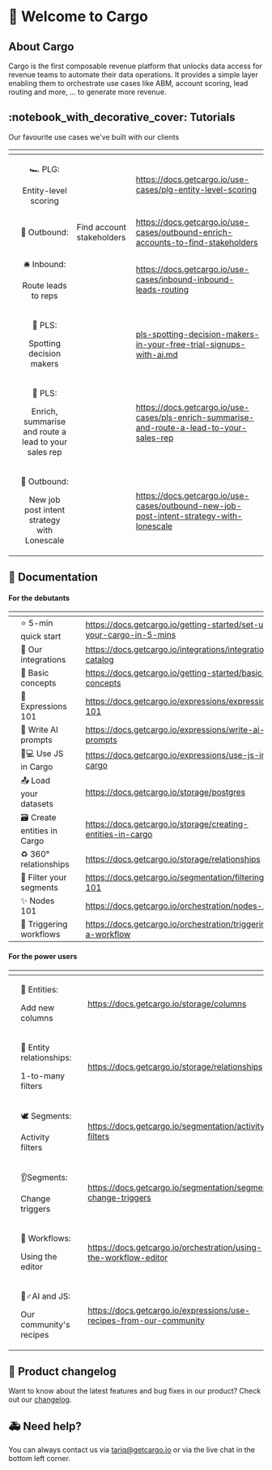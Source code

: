 # 🎉 Welcome to Cargo

## About Cargo

Cargo is the first composable revenue platform that unlocks data access for revenue teams to automate their data operations. It provides a simple layer enabling them to orchestrate use cases like ABM, account scoring, lead routing and more, … to generate more revenue.



## :notebook\_with\_decorative\_cover: Tutorials <a href="#where-to-start" id="where-to-start"></a>

Our favourite use cases we've built with our clients

<table data-view="cards"><thead><tr><th></th><th align="center"></th><th></th><th data-hidden data-card-target data-type="content-ref"></th></tr></thead><tbody><tr><td></td><td align="center"><p><span data-gb-custom-inline data-tag="emoji" data-code="1f3ce">🏎</span> PLG: </p><p>Entity-level scoring</p></td><td></td><td><a href="https://docs.getcargo.io/use-cases/plg-entity-level-scoring">https://docs.getcargo.io/use-cases/plg-entity-level-scoring</a></td></tr><tr><td></td><td align="center"><span data-gb-custom-inline data-tag="emoji" data-code="1f93c">🤼</span>  Outbound:</td><td>Find account stakeholders</td><td><a href="https://docs.getcargo.io/use-cases/outbound-enrich-accounts-to-find-stakeholders">https://docs.getcargo.io/use-cases/outbound-enrich-accounts-to-find-stakeholders</a></td></tr><tr><td></td><td align="center"><p><span data-gb-custom-inline data-tag="emoji" data-code="1f6ce">🛎</span> Inbound: </p><p>Route leads to reps</p></td><td></td><td><a href="https://docs.getcargo.io/use-cases/inbound-inbound-leads-routing">https://docs.getcargo.io/use-cases/inbound-inbound-leads-routing</a></td></tr><tr><td></td><td align="center"><p><span data-gb-custom-inline data-tag="emoji" data-code="1f3f9">🏹</span> PLS: </p><p>Spotting decision makers</p></td><td></td><td><a href="use-cases/pls-spotting-decision-makers-in-your-free-trial-signups-with-ai.md">pls-spotting-decision-makers-in-your-free-trial-signups-with-ai.md</a></td></tr><tr><td></td><td align="center"><p><span data-gb-custom-inline data-tag="emoji" data-code="1f3f9">🏹</span> PLS: </p><p>Enrich, summarise and route a lead to your sales rep</p></td><td></td><td><a href="https://docs.getcargo.io/use-cases/pls-enrich-summarise-and-route-a-lead-to-your-sales-rep">https://docs.getcargo.io/use-cases/pls-enrich-summarise-and-route-a-lead-to-your-sales-rep</a></td></tr><tr><td></td><td align="center"><p><span data-gb-custom-inline data-tag="emoji" data-code="1f3f9">🏹</span> Outbound: </p><p>New job post intent strategy with Lonescale</p></td><td></td><td><a href="https://docs.getcargo.io/use-cases/outbound-new-job-post-intent-strategy-with-lonescale">https://docs.getcargo.io/use-cases/outbound-new-job-post-intent-strategy-with-lonescale</a></td></tr></tbody></table>

## :scroll: Documentation

#### For the debutants

<table data-view="cards"><thead><tr><th></th><th></th><th></th><th data-hidden data-card-target data-type="content-ref"></th></tr></thead><tbody><tr><td></td><td>      ⭐️ 5-min quick start</td><td></td><td><a href="https://docs.getcargo.io/getting-started/set-up-your-cargo-in-5-mins">https://docs.getcargo.io/getting-started/set-up-your-cargo-in-5-mins</a></td></tr><tr><td></td><td>       🚢 Our integrations</td><td></td><td><a href="https://docs.getcargo.io/integrations/integrations-catalog">https://docs.getcargo.io/integrations/integrations-catalog</a></td></tr><tr><td></td><td>       <span data-gb-custom-inline data-tag="emoji" data-code="1f423">🐣</span> Basic concepts</td><td></td><td><a href="https://docs.getcargo.io/getting-started/basic-concepts">https://docs.getcargo.io/getting-started/basic-concepts</a></td></tr><tr><td></td><td>      <span data-gb-custom-inline data-tag="emoji" data-code="1f9e2">🧢</span> Expressions 101</td><td></td><td><a href="https://docs.getcargo.io/expressions/expressions-101">https://docs.getcargo.io/expressions/expressions-101</a></td></tr><tr><td></td><td>      <span data-gb-custom-inline data-tag="emoji" data-code="1f916">🤖</span> Write AI prompts</td><td></td><td><a href="https://docs.getcargo.io/expressions/write-ai-prompts">https://docs.getcargo.io/expressions/write-ai-prompts</a></td></tr><tr><td></td><td>       <span data-gb-custom-inline data-tag="emoji" data-code="1f469-1f4bb">👩💻</span> Use JS in Cargo</td><td></td><td><a href="https://docs.getcargo.io/expressions/use-js-in-cargo">https://docs.getcargo.io/expressions/use-js-in-cargo</a></td></tr><tr><td></td><td>    <span data-gb-custom-inline data-tag="emoji" data-code="1f4e4">📤</span>  Load your datasets</td><td></td><td><a href="https://docs.getcargo.io/storage/postgres">https://docs.getcargo.io/storage/postgres</a></td></tr><tr><td></td><td><span data-gb-custom-inline data-tag="emoji" data-code="1f5c3">🗃</span> Create entities in Cargo</td><td></td><td><a href="https://docs.getcargo.io/storage/creating-entities-in-cargo">https://docs.getcargo.io/storage/creating-entities-in-cargo</a></td></tr><tr><td></td><td>     <span data-gb-custom-inline data-tag="emoji" data-code="267b">♻</span> 360° relationships</td><td></td><td><a href="https://docs.getcargo.io/storage/relationships">https://docs.getcargo.io/storage/relationships</a></td></tr><tr><td></td><td>  <span data-gb-custom-inline data-tag="emoji" data-code="1f9e2">🧢</span> Filter your segments</td><td></td><td><a href="https://docs.getcargo.io/segmentation/filtering-101">https://docs.getcargo.io/segmentation/filtering-101</a></td></tr><tr><td></td><td>          <span data-gb-custom-inline data-tag="emoji" data-code="2728">✨</span> Nodes 101</td><td></td><td><a href="https://docs.getcargo.io/orchestration/nodes-101">https://docs.getcargo.io/orchestration/nodes-101</a></td></tr><tr><td></td><td>  <span data-gb-custom-inline data-tag="emoji" data-code="1f680">🚀</span> Triggering workflows</td><td></td><td><a href="https://docs.getcargo.io/orchestration/triggering-a-workflow">https://docs.getcargo.io/orchestration/triggering-a-workflow</a></td></tr></tbody></table>



#### For the power users

<table data-view="cards"><thead><tr><th></th><th></th><th></th><th data-hidden data-card-target data-type="content-ref"></th></tr></thead><tbody><tr><td></td><td><p>           <span data-gb-custom-inline data-tag="emoji" data-code="1f527">🔧</span>  Entities:</p><p>        Add new columns</p></td><td></td><td><a href="https://docs.getcargo.io/storage/columns">https://docs.getcargo.io/storage/columns</a></td></tr><tr><td></td><td><p>    <span data-gb-custom-inline data-tag="emoji" data-code="1f4a0">💠</span> Entity relationships: </p><p>          1-to-many filters</p></td><td></td><td><a href="https://docs.getcargo.io/storage/relationships">https://docs.getcargo.io/storage/relationships</a></td></tr><tr><td></td><td><p>           <span data-gb-custom-inline data-tag="emoji" data-code="1f54a">🕊</span> Segments: </p><p>            Activity filters </p></td><td></td><td><a href="https://docs.getcargo.io/segmentation/activity-filters">https://docs.getcargo.io/segmentation/activity-filters</a></td></tr><tr><td></td><td><p>            <span data-gb-custom-inline data-tag="emoji" data-code="1f442">👂</span>Segments:</p><p>         Change triggers</p></td><td></td><td><a href="https://docs.getcargo.io/segmentation/segment-change-triggers">https://docs.getcargo.io/segmentation/segment-change-triggers</a></td></tr><tr><td></td><td><p>           <span data-gb-custom-inline data-tag="emoji" data-code="1f680">🚀</span> Workflows:</p><p>          Using the editor</p></td><td></td><td><a href="https://docs.getcargo.io/orchestration/using-the-workflow-editor">https://docs.getcargo.io/orchestration/using-the-workflow-editor</a></td></tr><tr><td></td><td><p>           <span data-gb-custom-inline data-tag="emoji" data-code="1f938-2642">🤸♂</span>AI and JS: </p><p>  Our community's recipes</p></td><td></td><td><a href="https://docs.getcargo.io/expressions/use-recipes-from-our-community">https://docs.getcargo.io/expressions/use-recipes-from-our-community</a></td></tr></tbody></table>

## 🎊 Product changelog

Want to know about the latest features and bug fixes in our product? Check out our [changelog](http://changelog.getcargo.io).



## 🚑 Need help?

You can always contact us via tariq@getcargo.io or via the live chat in the bottom left corner.
